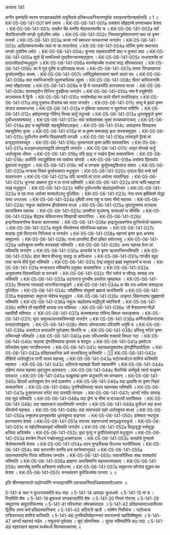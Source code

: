अध्यायः 141

कर्णेन कृष्णंप्रति स्वस्य पाण्डवपक्षप्रवेशे सयुक्तिकं प्रतिबन्धकनिरूपणपूर्वकं स्वरहस्यगोपनप्रार्थनादि ॥ 1 ॥
KK-05-06-141-001 	कर्ण उवाच ।
KK-05-06-141-001a	असंशयं सौहृदान्मे प्रणयाच्चाथ केशव ।
KK-05-06-141-001c	सख्येन चैव वार्ष्णेय श्रेयस्कामतयैव च ॥
KK-05-06-141-002a	सर्वं चैवाभिजानामि पाण्डोः पुत्रोऽस्मि धर्मतः ।
KK-05-06-141-002c	निश्चयाद्धर्मशास्त्राणां यथा त्वं कृष्ण मन्यसे ॥
KK-05-06-141-003a	कन्या गर्भं समाधत्त भास्करान्मां जनार्दन ।
KK-05-06-141-003c	आदित्यवचनाच्चैव जातं मां सा व्यसर्जयत् ॥
KK-05-06-141-004a	सोस्मि कृष्ण तथाजातः पाण्डोः पुत्रोस्मि धर्मतः ।
KK-05-06-141-004c	कुन्त्या त्वहमपाकीर्णो यथा न कुशलं तथा ॥
KK-05-06-141-005a	सूतो हि मामधिरथो दृष्ट्वैवाभ्यानयद्गृहान् ।
KK-05-06-141-005c	राधायाश्चैव मां प्रादात्सौहार्दान्मधुसूदन ॥
KK-05-06-141-006a	मत्स्नेहाच्चैव राधायां सद्यः क्षीरमवातरत् ।
KK-05-06-141-006c	सा मे मूत्रं पुरीषं च प्रतिजग्राह माधव ॥
KK-05-06-141-007a	तस्याः पिण्डव्यपनयं कुर्यादस्मद्विधः कथम् ।
KK-05-06-141-007c	धर्मविद्धर्मशास्त्राणां श्रवणे सततं रतः ॥
KK-05-06-141-008a	तथा मामभिजानाति सूतश्चाधिरथः सुतम् ।
KK-05-06-141-008c	पितरं चाभिजानामि तमहं सौहृदात्सदा ॥
KK-05-06-141-009a	स हि मे जातकर्मादि कारयामास माधव ।
KK-05-06-141-009c	शास्त्रदृष्टेन विधिना पुत्रप्रीत्या जनार्दन ॥
KK-05-06-141-010a	नाम वै वसुषेणेति कारयामास वै द्विजैः ।
KK-05-06-141-010c	भार्याश्चोढा मम प्राप्ते यौवने तत्परिग्रहात् ॥
KK-05-06-141-011a	तासु पुत्राश्च पौत्राश्च मम जाता जनार्दन ।
KK-05-06-141-011c	तासु मे हृदयं कृष्ण संजातं कामबन्धनम् ॥
KK-05-06-141-012a	न पृथिव्या सकलया न सुवर्णस्य राशिभिः ।
KK-05-06-141-012c	हर्षाद्भयाद्वा गोविन्द मिथ्या कर्तुं तदुत्सहे ॥
KK-05-06-141-013a	धृतराष्ट्रकुले कृष्ण दुर्योधनसमाश्रयात् ।
KK-05-06-141-013c	मया त्रयोदशसमा भुक्तं राज्यमकण्टकम् ॥
KK-05-06-141-014a	इष्टं च बहुभिर्यज्ञैः सहसूतैर्मयाऽसकृत् ।
KK-05-06-141-014c	आवाहाश्च विवाहाश्च सहसूतैर्मया कृताः ॥
KK-05-06-141-015a	मां च कृष्ण समासाद्य कृतः शस्त्रसमुद्यमः ।
KK-05-06-141-015c	दुर्योधनेन वार्ष्णेय विग्रहश्चापि पाण्डवैः ॥
KK-05-06-141-016a	तस्माद्रणे द्वैरथे मां प्रत्युद्यातारमच्युत ।
KK-05-06-141-016c	वृतवान्परमं कृष्ण प्रतीपं सव्यसाचिनः ॥
KK-05-06-141-017a	वधाद्बन्धाद्भयाद्वापि लोभाद्वापि जनार्दन ।
KK-05-06-141-017c	अनृतं नोत्सहे कर्तुं धार्तराष्ट्रस्य धीमतः ॥
KK-05-06-141-018a	यदि ह्यद्य न गच्छेयं द्वैरथं सव्यसाचिना ।
KK-05-06-141-018c	अकीर्तिः स्याद्धृषीकेश मम पार्थस्य चोभयोः ॥
KK-05-06-141-019a	असंशयं हितार्थाय ब्रूयास्त्वं मधुसूदन ।
KK-05-06-141-019c	सर्वं च पाण्डवाः कुर्युस्त्वद्वशित्वान्न संशयः ॥
KK-05-06-141-020a	मन्त्रस्य नियमं कुर्यास्त्वमत्र मधुसूदन ।
KK-05-06-141-020c	एतदत्र हितं मन्ये सर्वं यादवनन्दन ॥
KK-05-06-141-021a	यदि जानाति मां राजा धर्मात्मा संयतेन्द्रियः ।
KK-05-06-141-021c	कुन्त्याः प्रथमजं पुत्रं न स राज्यं ग्रहीष्यति ॥
KK-05-06-141-022a	प्राप्य चापि महद्राज्यं तदहं मधुसूदन ।
KK-05-06-141-022c	स्फीतं दुर्योधनायैव संप्रदद्यामरिन्दम ॥
KK-05-06-141-023a	स एव राजा धर्मात्मा शाश्वतोऽस्तु युधिष्ठिरः ।
KK-05-06-141-023c	नेता यस्य हृषीकेशो योद्धा यस्य धनञ्जयः ॥
KK-05-06-141-024a	पृथिवी तस्य राष्ट्रं च यस्य भीमो महारथः ।
KK-05-06-141-024c	नकुलः सहदेवश्च द्रौपदेयाश्च माधव ॥
KK-05-06-141-025a	धृष्टद्युन्मश्च पाञ्चल्यः सात्यकिश्च महारथः ।
KK-05-06-141-025c	उत्तमौजा युधामन्युः सत्यधर्मा च सौमकिः ॥
KK-05-06-141-026a	चैद्यश्च चेकितानश्च शिखण्डी चापराजितः ।
KK-05-06-141-026c	इन्द्रगोपकवर्णाश्च केकया भ्रातरस्तथा ।
KK-05-06-141-026e 	इन्द्रायुधसवर्णश्च कुन्तिभोजो महामनाः ॥
KK-05-06-141-027a	मातुलो भीमसेनस्य श्येनजिच्च महारथः ।
KK-05-06-141-027c	शङ्खः पुत्रो विराटस्य निधिस्त्वं च जनार्दन ॥
KK-05-06-141-028a	महानयं कृष्ण कृतः क्षत्रस्य समुदानयः ।
KK-05-06-141-028c	राज्यं प्राप्तमिदं दीप्तं प्रथितं सर्वराजसु ॥
KK-05-06-141-029a	धार्तराष्ट्रस्य वार्ष्णेय शस्त्रयज्ञो भविष्यति ।
KK-05-06-141-029c	अस्य यज्ञस्य वेत्ता त्वं भविष्यसि जनार्दन ॥
KK-05-06-141-030a	आध्वर्यवं च ते कृष्ण ऋतावस्मिन्भविष्यति ।
KK-05-06-141-030c	होता चैवात्र बीभत्सुः सन्नद्धः स कपिध्वजः ॥
KK-05-06-141-031a	गाण्डीवं स्रुक् तथा चाज्यं वीर्यं पुंसां भविष्यति ।
KK-05-06-141-031c	ऐन्द्रं पाशुपतं ब्राह्मं स्थूणाकर्णं च माधव ।
KK-05-06-141-031e 	मन्त्रास्तत्र भविष्यन्ति प्रयुक्ताः सव्यसाचिना ॥
KK-05-06-141-032a	अनुयातश्च पितरमधिको वा पराक्रमे ।
KK-05-06-141-032c	गीतं स्तोत्रं स सौभद्रः सम्यक् तत्र भविष्यति ॥
KK-05-06-141-033a	उद्गातात्र पुनर्भीमः प्रस्तोता सुमहाबलः ।
KK-05-06-141-033c	विनदन्स नरव्याघ्रो नागानीकान्तकृद्रणे ॥
KK-05-06-141-034a	स चैव तत्र धर्मात्मा शश्वद्राजा युधिष्ठिरः ।
KK-05-06-141-034c	जपैर्होमैश्च संयुक्तो ब्रह्मत्वं कारयिष्यति ॥
KK-05-06-141-035a	शङ्खशब्दाः समुरजा भेर्यश्च मधुसूदन ।
KK-05-06-141-035c	उत्कृष्टः सिंहनादश्च सुब्रह्मण्यो भविष्यति ॥
KK-05-06-141-036a	नकुलः सहदेवश्च माद्रीपुत्रौ यशस्विनौ ।
KK-05-06-141-036c	शामित्रं तौ महावीर्यौ सम्यक् तत्र भविष्यतः ।
KK-05-06-141-036e 	`तौ मैत्रावरुणाग्नीध्रौ महावीर्यौ भविष्यतः ॥'
KK-05-06-141-037a	कल्माषदण्डा गोविन्द विमला रथपङ्क्तयः ।
KK-05-06-141-037c	यूपाः समुपकल्पन्तामस्मिन्यज्ञे जनार्दन ॥
KK-05-06-141-038a	कर्णिनालीकनाराचा वत्सदन्तोपबृंहणाः ।
KK-05-06-141-038c	तोमराः सोमकलशाः पवित्राणि धनूंषि च ॥
KK-05-06-141-039a	असयोऽत्र कपालानि पुरोडाशाः शिरांसि च ।
KK-05-06-141-039c	हविस्तु रुधिरं कृष्ण तस्मिन्यज्ञे भविष्यति ॥
KK-05-06-141-040a	इध्माः परिधयश्चैव शक्तयो विमला गदाः ।
KK-05-06-141-040c	सदस्या द्रोणशिष्याश्च कृपस्य च शरद्वतः ॥
KK-05-06-141-041a	इषवोऽत्र परिस्तोमा मुक्ता गाण्डीवधन्वना ।
KK-05-06-141-041c	महारथप्रयुक्ताश्च द्रोणद्रौणिप्रचोदिताः ॥
KK-05-06-141-042a	प्रतिप्रास्थानिकं कर्म सात्यकिस्तु करिष्यति । ||||
KK-05-06-141-042c	दीक्षितो धार्तराष्ट्रोऽत्र पत्नी चास्य महाचमूः ॥
KK-05-06-141-043a	घटोत्कचोऽत्र शामित्रं करिष्यति महाबलः ।
KK-05-06-141-043c	अतिरात्रे महाबाहो वितते यज्ञकर्मणि ॥
KK-05-06-141-044a	दक्षिणा त्वस्य यज्ञस्य धृष्टद्युम्नः प्रतापवान् ।
KK-05-06-141-044c	वैतानिके कर्ममुखे जातो यत्कृष्ण पावकात् ॥
KK-05-06-141-045a	यदब्रुवमहं कृष्ण कटुकानि स्म पाण्डवान् ।
KK-05-06-141-045c	प्रियार्थं धार्तराष्ट्रस्य तेन तप्ये ह्यकर्मणा ॥
KK-05-06-141-046a	यदा द्रक्ष्यसि मां कृष्ण निहतं सव्यसाचिना ।
KK-05-06-141-046c	पुनश्चितिस्तदा चास्य यज्ञस्याथ भविष्यति ॥
KK-05-06-141-047a	दुःशासनस्य रुधिरं यदा पास्यति पाण्डवः ।
KK-05-06-141-047c	आनर्दं नर्दतः सम्यक् तदा सूयं भविष्यति ॥
KK-05-06-141-048a	यदा द्रोणं च भीष्मं च पाञ्चाल्यौ पातयिष्यतः ।
KK-05-06-141-048c	तदा यज्ञावसानं तद्भविष्यति जनार्दन ॥
KK-05-06-141-049a	दुर्योधनं यदा हन्ता भीमसेनो महाबलः ।
KK-05-06-141-049c	तदा समाप्स्यते यज्ञो धार्तराष्ट्रस्य माधव ॥
KK-05-06-141-050a	स्नुषाश्च प्रस्नुषाश्चैव धृतराष्ट्रस्य सङ्गताः ।
KK-05-06-141-050c	हतेश्वरा नष्टपुत्रा हतनाथाश्च केशव ॥
KK-05-06-141-051a	रुदन्त्यः सहगान्धार्या श्वगृध्रकुरराकुले ।
KK-05-06-141-051c	स यज्ञेऽस्मिन्नवभृथो भविष्यति जनार्दन ॥
KK-05-06-141-052a	विद्यावृद्धा वयोवृद्धाः क्षत्रियाः क्षत्रियर्षभ ।
KK-05-06-141-052c	वृथा मृत्युं न कुर्वीरंस्त्वत्कृते मधुसूदन ॥
KK-05-06-141-053a	शस्त्रेण निधनं गच्छेत्समृद्धं क्षत्रमण्डलम् ।
KK-05-06-141-053c	करुक्षेत्रे पुण्यतमे त्रैलोक्यस्यापि केशव ॥
KK-05-06-141-054a	तदत्र पुण्डरीकाक्ष विधत्स्व यदभीप्सितम् ।
KK-05-06-141-054c	यथा कार्त्स्न्येन वार्ष्णेय क्षत्रं स्वर्गमवाप्नुयात् ॥
KK-05-06-141-055a	यावत्स्थास्यन्ति गिरयः सरितश्च जनार्दन ।
KK-05-06-141-055c	तावत्कीर्तिभवः शब्दः शाश्वतोयं भविष्यति ॥
KK-05-06-141-056a	ब्राह्मणाः कथयिष्यन्ति महाभारतमाहवम् ।
KK-05-06-141-056c	समागमेषु वार्ष्णेय क्षत्रियाणां यशोधनम् ॥
KK-05-06-141-057a	समुपानय कौन्तेयं युद्धाय मम केशव ।
KK-05-06-141-057c	मन्त्रसंवरणं कुर्वन्नित्यमेव परन्तप ॥ ॥

इति श्रीमन्महाभारते उद्योगपर्वणि भगवद्यानर्वणि एकचत्वारिंशदधिकशततमोऽध्यायः ॥

5-141-4 यथा न कुलजस्तथेति कo पाठः ॥ 5-141-14 आवाहाः कुलधर्माः ॥ 5-141-15 मां च । मित्रमिति शेषः ॥ 5-141-19 ब्रूयास्त्वं पाण्डवान्प्रतीति शेषः ॥ 5-141-20 नियमं गोपनम् ॥ 5-141-28 समुदानयः समुदायीकरणम् ॥ 5-141-41 परिस्तोमाः सोमचमसादयः ॥ 5-141-42 प्रतिप्रस्थाताऽध्वर्योस्तव द्वितीयः तस्य कर्म प्रतिप्रास्थानिकम् ॥ 5-141-43 अतिरात्रे ऋतौ । श्लेषेण निशीथेच । घटोत्कचः रात्रिचरत्वात् शामित्रं करिष्यति ॥ 5-141-46 पुनश्चितिर्यज्ञानन्तरं चयनारम्भो यज्ञविशेषेषूक्तः ॥ 5-141-47 आनर्दंं महानादं नर्दतः । णमुलन्तं पूर्वपदम् । सूयं सोमाभिषवः । सुत्या भविष्यतीति कo पाठः ॥ 5-141-48 यज्ञावसानं यज्ञस्य मध्येमध्ये विरम्यावस्थानम् ॥

